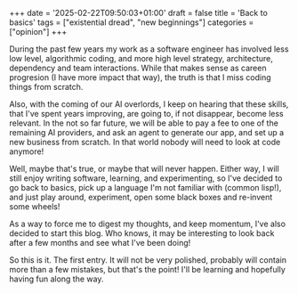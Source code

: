 +++
date = '2025-02-22T09:50:03+01:00'
draft = false
title = 'Back to basics'
tags = ["existential dread", "new beginnings"]
categories = ["opinion"]
+++

During the past few years my work as a software engineer has involved
less low level, algorithmic coding, and more high level strategy,
architecture, dependency and team interactions. While that makes sense
as careen progresion (I have more impact that way), the truth is that
I miss coding things from scratch.

Also, with the coming of our AI overlords, I keep on hearing that
these skills, that I've spent years improving, are going to, if not
disappear, become less relevant. In the not so far future, we will be
able to pay a fee to one of the remaining AI providers, and ask an
agent to generate our app, and set up a new business from scratch. In
that world nobody will need to look at code anymore!

Well, maybe that's true, or maybe that will never happen. Either way,
I will still enjoy writing software, learning, and experimenting, so
I've decided to go back to basics, pick up a language I'm not familiar
with (common lisp!), and just play around, experiment, open some black
boxes and re-invent some wheels!

As a way to force me to digest my thoughts, and keep momentum, I've
also decided to start this blog. Who knows, it may be interesting to
look back after a few months and see what I've been doing!

So this is it. The first entry. It will not be very polished, probably
will contain more than a few mistakes, but that's the point! I'll be
learning and hopefully having fun along the way.
